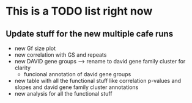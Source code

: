 # This is a TODO list right now

## Update stuff for the new multiple cafe runs

* new Gf size plot
* new correlation with GS and repeats
* new DAVID gene groups --> rename to david gene family cluster for clarity
  * funcional annotation of david gene groups
* new table with all the functional stuff like correlation p-values and slopes and david gene family cluster annotations
* new analysis for all the functional stuff